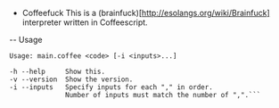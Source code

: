- Coffeefuck
This is a (brainfuck)[http://esolangs.org/wiki/Brainfuck] interpreter written in Coffeescript.

-- Usage
```$ coffee main.coffee -h
Usage: main.coffee <code> [-i <inputs>...]

-h --help     Show this.
-v --version  Show the version.
-i --inputs   Specify inputs for each "," in order.
              Number of inputs must match the number of ",".```
